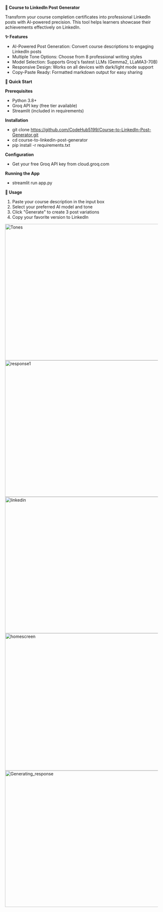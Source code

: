 **📝 Course to LinkedIn Post Generator**

Transform your course completion certificates into professional LinkedIn posts with AI-powered precision. This tool helps learners showcase their achievements effectively on LinkedIn.

**✨ Features**
- AI-Powered Post Generation: Convert course descriptions to engaging LinkedIn posts
- Multiple Tone Options: Choose from 8 professional writing styles
- Model Selection: Supports Groq's fastest LLMs (Gemma2, LLaMA3-70B)
- Responsive Design: Works on all devices with dark/light mode support
- Copy-Paste Ready: Formatted markdown output for easy sharing

**🚀 Quick Start**

**Prerequisites**

- Python 3.8+
- Groq API key (free tier available)
- Streamlit (included in requirements)

**Installation**

- git clone https://github.com/CodeHub5199/Course-to-LinkedIn-Post-Generator.git
- cd course-to-linkedin-post-generator
- pip install -r requirements.txt

**Configuration**

- Get your free Groq API key from cloud.groq.com

**Running the App**

- streamlit run app.py

**🎯 Usage**

1. Paste your course description in the input box
2. Select your preferred AI model and tone
3. Click "Generate" to create 3 post variations
4. Copy your favorite version to LinkedIn

<img width="959" height="449" alt="Tones" src="https://github.com/user-attachments/assets/5652b8fb-4e0b-4749-99ec-05a0b70a02e4" />
<img width="959" height="449" alt="response1" src="https://github.com/user-attachments/assets/d212656b-2cde-4af1-9951-ecce2e6db411" />
<img width="956" height="449" alt="linkedin" src="https://github.com/user-attachments/assets/b14e5286-9b22-4f0f-b08d-1aeca69967d4" />
<img width="957" height="452" alt="homescreen" src="https://github.com/user-attachments/assets/36a20c9f-1a42-40ae-ba7a-53be741051e2" />
<img width="959" height="449" alt="Generating_response" src="https://github.com/user-attachments/assets/7a3b2764-2d4d-4702-996f-fcc6e37a0cc1" />

